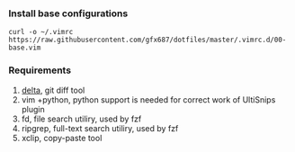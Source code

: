 ### Install base configurations
`curl -o ~/.vimrc https://raw.githubusercontent.com/gfx687/dotfiles/master/.vimrc.d/00-base.vim`

### Requirements
1. [delta](https://github.com/dandavison/delta), git diff tool
2. vim +python, python support is needed for correct work of UltiSnips plugin
3. fd, file search utiliry, used by fzf
4. ripgrep, full-text search utiliry, used by fzf
5. xclip, copy-paste tool
